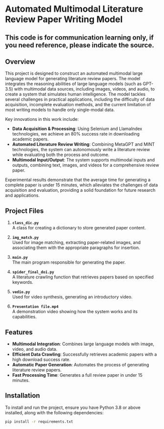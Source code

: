 # Automated Multimodal Literature Review Paper Writing Model
## This code is for communication learning only, if you need reference, please indicate the source.
## Overview

This project is designed to construct an automated multimodal large language model for generating literature review papers. The model integrates the reasoning abilities of large language models (such as GPT-3.5) with multimodal data sources, including images, videos, and audio, to create a system that simulates human intelligence. The model tackles several challenges in practical applications, including the difficulty of data acquisition, incomplete evaluation methods, and the current limitation of most writing models to handle only single-modal data.

Key innovations in this work include:
- **Data Acquisition & Processing**: Using Selenium and LlamaIndex technologies, we achieve an 80% success rate in downloading academic papers.
- **Automated Literature Review Writing**: Combining MetaGPT and MINT technologies, the system can autonomously write a literature review while evaluating both the process and outcome.
- **Multimodal Input/Output**: The system supports multimodal inputs and outputs, combining text, images, and videos for a comprehensive review paper.

Experimental results demonstrate that the average time for generating a complete paper is under 15 minutes, which alleviates the challenges of data acquisition and evaluation, providing a solid foundation for future research and applications.

## Project Files

1. **`class_dic.py`**  
   A class for creating a dictionary to store generated paper content.

2. **`img_match.py`**  
   Used for image matching, extracting paper-related images, and associating them with the appropriate paragraphs for insertion.

3. **`main.py`**  
   The main program responsible for generating the paper.

4. **`spider_final_doi.py`**  
   A literature crawling function that retrieves papers based on specified keywords.

5. **`vedio.py`**  
   Used for video synthesis, generating an introductory video.

6. **`Presentation file.mp4`**  
   A demonstration video showing how the system works and its capabilities.

## Features

- **Multimodal Integration**: Combines large language models with image, video, and audio data.
- **Efficient Data Crawling**: Successfully retrieves academic papers with a high download success rate.
- **Automatic Paper Generation**: Automates the process of generating literature review papers.
- **Fast Processing Time**: Generates a full review paper in under 15 minutes.

## Installation

To install and run the project, ensure you have Python 3.8 or above installed, along with the following dependencies:

```bash
pip install -r requirements.txt


